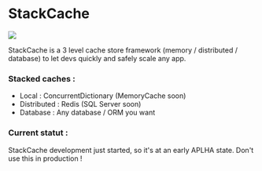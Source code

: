 # StackCache
![](https://ci.appveyor.com/api/projects/status/9h4y9ttd1579d2e4?svg=true)

StackCache is a 3 level cache store framework (memory / distributed / database) 
to let devs quickly and safely scale any app.

### Stacked caches :
 - Local : ConcurrentDictionary (MemoryCache soon)
 - Distributed : Redis (SQL Server soon)
 - Database : Any database / ORM you want

### Current statut : 

StackCache development just started, so it's at an early APLHA state.
Don't use this in production !

